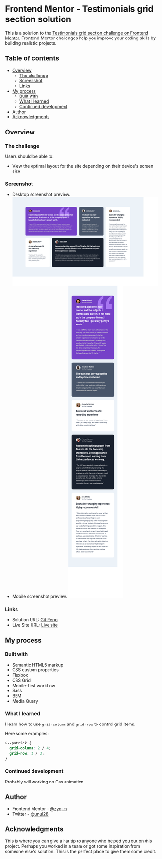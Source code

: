 # Frontend Mentor - Testimonials grid section solution

This is a solution to the [Testimonials grid section challenge on Frontend Mentor](https://www.frontendmentor.io/challenges/testimonials-grid-section-Nnw6J7Un7). Frontend Mentor challenges help you improve your coding skills by building realistic projects. 

## Table of contents

- [Overview](#overview)
  - [The challenge](#the-challenge)
  - [Screenshot](#screenshot)
  - [Links](#links)
- [My process](#my-process)
  - [Built with](#built-with)
  - [What I learned](#what-i-learned)
  - [Continued development](#continued-development)
- [Author](#author)
- [Acknowledgments](#acknowledgments)

## Overview

### The challenge

Users should be able to:

- View the optimal layout for the site depending on their device's screen size

### Screenshot

- Desktop screenshot preview. ![Desktop screenshot](./screenshot/desktop-ss.png)
- Mobile screenshot preview. ![Mobile screenshot](./screenshot/mobile-ss.png)

### Links

- Solution URL: [Git Repo](https://github.com/zyq-m/testimonial-section)
- Live Site URL: [Live site](https://zyq-m.github.io/testimonial-section/)

## My process

### Built with

- Semantic HTML5 markup
- CSS custom properties
- Flexbox
- CSS Grid
- Mobile-first workflow
- Sass
- BEM
- Media Query

### What I learned

I learn how to use ```grid-column``` and ```grid-row``` to control grid items.

Here some examples:

```css
&--patrick {     
  grid-column: 2 / 4;
  grid-row: 2 / 3;
}
```

### Continued development

Probably will working on Css animation

## Author

- Frontend Mentor - [@zyq-m](https://www.frontendmentor.io/profile/zyq-m)
- Twitter - [@unul28](https://www.twitter.com/unul28)

## Acknowledgments

This is where you can give a hat tip to anyone who helped you out on this project. Perhaps you worked in a team or got some inspiration from someone else's solution. This is the perfect place to give them some credit.
